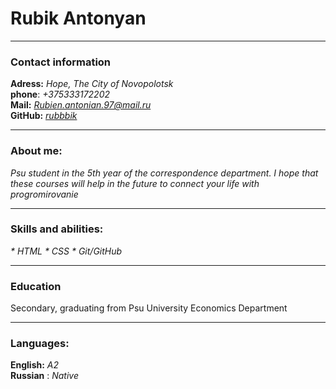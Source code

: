 # Rubik Antonyan
***
### Contact information
__Adress:__ _Hope, The City of Novopolotsk_  
__phone__: _+375333172202_  
__Mail:__ _[Rubien.antonian.97@mail.ru](Rubien.antonian.97@mail.ru)_  
__GitHub:__ _[rubbbik](https://github.com/rubbbik)_  
*** 
### About me:
_Psu student in the 5th year of the correspondence department. I hope that these courses will help in the future to connect your life with progromirovanie_
***
### Skills and abilities:
_* HTML_
_* CSS_
_* Git/GitHub_
***
### Education
Secondary, graduating from Psu University Economics Department
*** 
### Languages:
__English:__ _А2_  
__Russian__ : _Native_